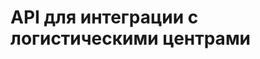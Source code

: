 # API для интеграции с логистическими центрами

<swagger-ui src= "https://raw.githubusercontent.com/TimIrkutsk/Otus-Project/refs/heads/main/docs/assets/Logistics_Center_API.yaml" />